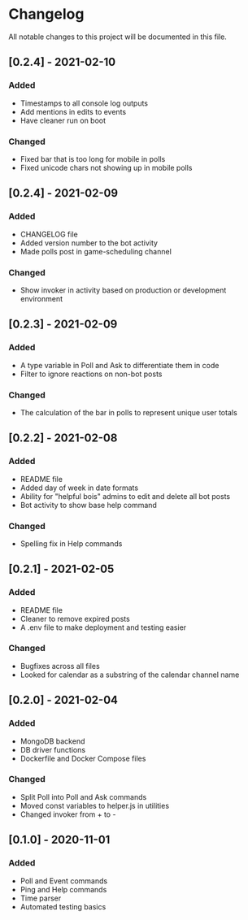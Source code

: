 # Changelog
All notable changes to this project will be documented in this file.

## [0.2.4] - 2021-02-10
### Added
- Timestamps to all console log outputs
- Add mentions in edits to events
- Have cleaner run on boot

### Changed
- Fixed bar that is too long for mobile in polls
- Fixed unicode chars not showing up in mobile polls

## [0.2.4] - 2021-02-09
### Added
- CHANGELOG file
- Added version number to the bot activity
- Made polls post in game-scheduling channel

### Changed
- Show invoker in activity based on production or development environment

## [0.2.3] - 2021-02-09
### Added
- A type variable in Poll and Ask to differentiate them in code
- Filter to ignore reactions on non-bot posts

### Changed
- The calculation of the bar in polls to represent unique user totals

## [0.2.2] - 2021-02-08
### Added
- README file
- Added day of week in date formats
- Ability for "helpful bois" admins to edit and delete all bot posts
- Bot activity to show base help command

### Changed
- Spelling fix in Help commands

## [0.2.1] - 2021-02-05
### Added
- README file
- Cleaner to remove expired posts
- A .env file to make deployment and testing easier

### Changed
- Bugfixes across all files
- Looked for calendar as a substring of the calendar channel name

## [0.2.0] - 2021-02-04
### Added
- MongoDB backend
- DB driver functions
- Dockerfile and Docker Compose files

### Changed
- Split Poll into Poll and Ask commands
- Moved const variables to helper.js in utilities
- Changed invoker from + to -

## [0.1.0] - 2020-11-01
### Added
- Poll and Event commands
- Ping and Help commands
- Time parser
- Automated testing basics

